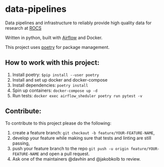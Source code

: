 # data-pipelines

Data pipelines and infrastructure to reliably provide high quality data for research at [ROCS](https://rocs.hu-berlin.de/)

Written in python, built with [Airflow](https://airflow.apache.org/) and Docker.

This project uses [poetry](https://python-poetry.org/) for package management.

## How to work with this project:

1. Install poetry: `$pip install --user poetry`
2. Install and set up docker and docker-compose 
3. Install dependencies: `poetry install`
4. Spin up containers: `docker-compose up -d`
5. Run tests: `docker exec airflow_sheduler poetry run pytest -v`

## Contribute:

To contribute to this project please do the following:
1. create a feature branch: `git checkout -b feature/YOUR-FEATURE-NAME`,
2. develop your feature while making sure that tests and linting are still passing,
3. push your feature branch to the repo `git push -u origin feature/YOUR-FEATURE-NAME` and open a pull request.
4. Ask one of the maintainers @davhin and @jakobkolb to review.